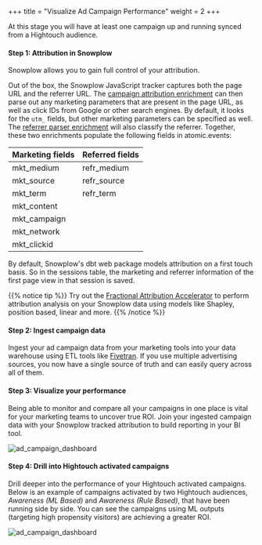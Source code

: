 +++
title = "Visualize Ad Campaign Performance"
weight = 2
+++

At this stage you will have at least one campaign up and running synced from a Hightouch audience.

#### **Step 1:** Attribution in Snowplow
Snowplow allows you to gain full control of your attribution.

Out of the box, the Snowplow JavaScript tracker captures both the page URL and the referrer URL. The [campaign attribution enrichment](https://docs.snowplow.io/docs/enriching-your-data/available-enrichments/campaign-attribution-enrichment/) can then parse out any marketing parameters that are present in the page URL, as well as click IDs from Google or other search engines. By default, it looks for the `utm_` fields, but other marketing parameters can be specified as well. The [referrer parser enrichment](https://docs.snowplow.io/docs/enriching-your-data/available-enrichments/referrer-parser-enrichment/) will also classify the referrer. Together, these two enrichments populate the following fields in atomic.events:

| Marketing fields | Referred fields |
| ---------------- | --------------- |
| mkt_medium       | refr_medium     |
| mkt_source	   | refr_source     |
| mkt_term	       | refr_term       |
| mkt_content	   |                 |
| mkt_campaign     |                 |
| mkt_network	   |                 |
| mkt_clickid	   |                 |

By default, Snowplow's dbt web package models attribution on a first touch basis. So in the sessions table, the marketing and referrer information of the first page view in that session is saved.

{{% notice tip %}}
Try out the [Fractional Attribution Accelerator](https://docs.snowplow.io/accelerators/snowplow-fractribution/) to perform attribution analysis on your Snowplow data using models like Shapley, position based, linear and more.
{{% /notice %}}


#### **Step 2:** Ingest campaign data
Ingest your ad campaign data from your marketing tools into your data warehouse using ETL tools like [Fivetran](https://www.fivetran.com/). If you use multiple advertising sources, you now have a single source of truth and can easily query across all of them.

#### **Step 3:** Visualize your performance
Being able to monitor and compare all your campaigns in one place is vital for your marketing teams to uncover true ROI.
Join your ingested campaign data with your Snowplow tracked attribution to build reporting in your BI tool.

![ad_campaign_dashboard](../images/ad_campaign_dashboard.png?width=100pc)

#### **Step 4:** Drill into Hightouch activated campaigns
Drill deeper into the performance of your Hightouch activated campaigns.
Below is an example of campaigns activated by two Hightouch audiences, *Awareness (ML Based)* and *Awareness (Rule Based)*, that have been running side by side. You can see the campaigns using ML outputs (targeting high propensity visitors) are achieving a greater ROI.

![ad_campaign_dashboard](../images/ad_campaign_dashboard_hightouch.png?width=100pc)
